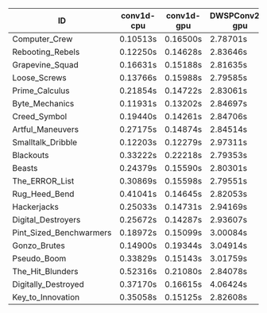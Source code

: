|ID|conv1d-cpu|conv1d-gpu|DWSPConv2D-gpu|gemm-gpu|avg|
|-|-|-|-|-|-|
|Computer_Crew|0.10513s|0.16500s|2.78701s|1.70755s|1.19117s|
|Rebooting_Rebels|0.12250s|0.14628s|2.83646s|1.67119s|1.19411s|
|Grapevine_Squad|0.16631s|0.15188s|2.81635s|1.70066s|1.20880s|
|Loose_Screws|0.13766s|0.15988s|2.79585s|1.74684s|1.21006s|
|Prime_Calculus|0.21854s|0.14722s|2.83061s|1.66470s|1.21527s|
|Byte_Mechanics|0.11931s|0.13202s|2.84697s|1.79728s|1.22389s|
|Creed_Symbol|0.19440s|0.14261s|2.84706s|1.74364s|1.23193s|
|Artful_Maneuvers|0.27175s|0.14874s|2.84514s|1.70173s|1.24184s|
|Smalltalk_Dribble|0.12203s|0.12279s|2.97311s|1.77789s|1.24895s|
|Blackouts|0.33222s|0.22218s|2.79353s|1.67944s|1.25684s|
|Beasts|0.24379s|0.15590s|2.80301s|1.90787s|1.27764s|
|The_ERROR_List|0.30869s|0.15598s|2.79551s|1.87940s|1.28489s|
|Rug_Heed_Bend|0.41041s|0.14645s|2.82053s|1.81905s|1.29911s|
|Hackerjacks|0.25033s|0.14731s|2.94169s|1.86222s|1.30039s|
|Digital_Destroyers|0.25672s|0.14287s|2.93607s|1.87151s|1.30180s|
|Pint_Sized_Benchwarmers|0.18972s|0.15099s|3.00084s|1.89024s|1.30794s|
|Gonzo_Brutes|0.14900s|0.19344s|3.04914s|1.95125s|1.33570s|
|Pseudo_Boom|0.33829s|0.15143s|3.01759s|1.89776s|1.35127s|
|The_Hit_Blunders|0.52316s|0.21080s|2.84078s|1.87160s|1.36159s|
|Digitally_Destroyed|0.37170s|0.16615s|4.06424s|2.46907s|1.76779s|
|Key_to_Innovation|0.35058s|0.15125s|2.82608s|infs|infs|
